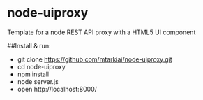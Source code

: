 node-uiproxy
============

Template for a node REST API proxy with a HTML5 UI component

##Install & run:

- git clone https://github.com/mtarkiai/node-uiproxy.git
- cd node-uiproxy
- npm install
- node server.js
- open http://localhost:8000/
